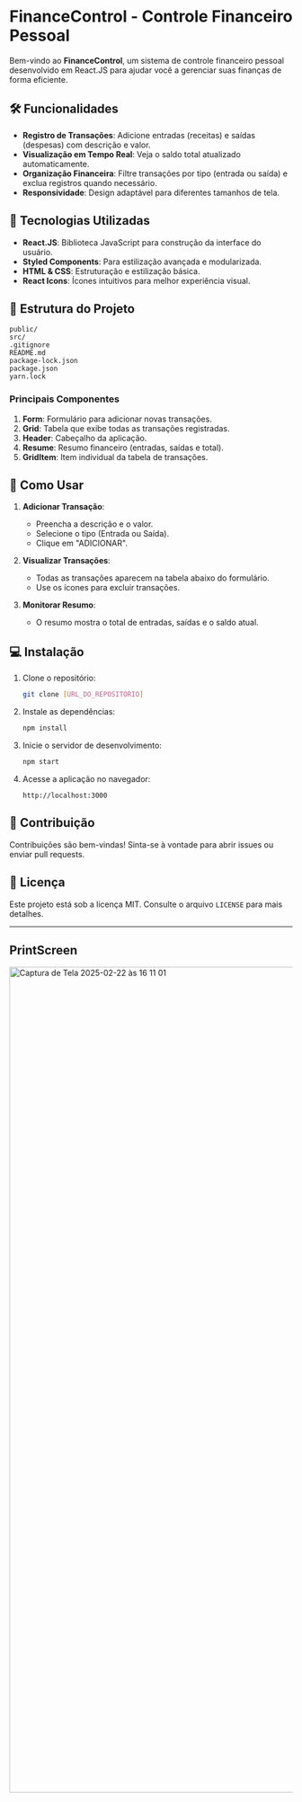 # FinanceControl - Controle Financeiro Pessoal

Bem-vindo ao **FinanceControl**, um sistema de controle financeiro pessoal desenvolvido em React.JS para ajudar você a gerenciar suas finanças de forma eficiente.

## 🛠️ Funcionalidades

- **Registro de Transações**: Adicione entradas (receitas) e saídas (despesas) com descrição e valor.
- **Visualização em Tempo Real**: Veja o saldo total atualizado automaticamente.
- **Organização Financeira**: Filtre transações por tipo (entrada ou saída) e exclua registros quando necessário.
- **Responsividade**: Design adaptável para diferentes tamanhos de tela.

## 🚀 Tecnologias Utilizadas

- **React.JS**: Biblioteca JavaScript para construção da interface do usuário.
- **Styled Components**: Para estilização avançada e modularizada.
- **HTML & CSS**: Estruturação e estilização básica.
- **React Icons**: Ícones intuitivos para melhor experiência visual.

## 📂 Estrutura do Projeto

```
public/
src/
.gitignore
README.md
package-lock.json
package.json
yarn.lock
```

### Principais Componentes

1. **Form**: Formulário para adicionar novas transações.
2. **Grid**: Tabela que exibe todas as transações registradas.
3. **Header**: Cabeçalho da aplicação.
4. **Resume**: Resumo financeiro (entradas, saídas e total).
5. **GridItem**: Item individual da tabela de transações.

## 📝 Como Usar

1. **Adicionar Transação**:
   - Preencha a descrição e o valor.
   - Selecione o tipo (Entrada ou Saída).
   - Clique em "ADICIONAR".

2. **Visualizar Transações**:
   - Todas as transações aparecem na tabela abaixo do formulário.
   - Use os ícones para excluir transações.

3. **Monitorar Resumo**:
   - O resumo mostra o total de entradas, saídas e o saldo atual.

## 💻 Instalação

1. Clone o repositório:
   ```bash
   git clone [URL_DO_REPOSITÓRIO]
   ```

2. Instale as dependências:
   ```bash
   npm install
   ```

3. Inicie o servidor de desenvolvimento:
   ```bash
   npm start
   ```

4. Acesse a aplicação no navegador:
   ```
   http://localhost:3000
   ```

## 📌 Contribuição

Contribuições são bem-vindas! Sinta-se à vontade para abrir issues ou enviar pull requests.

## 📜 Licença

Este projeto está sob a licença MIT. Consulte o arquivo `LICENSE` para mais detalhes.

---

## PrintScreen
<img width="1470" alt="Captura de Tela 2025-02-22 às 16 11 01" src="https://github.com/user-attachments/assets/4c3e1721-ea89-4125-96d2-fd21daadc148" />

